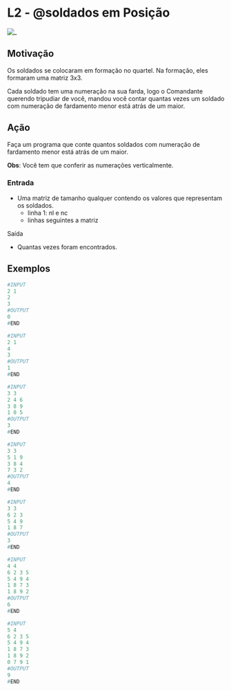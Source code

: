 # L2 - @soldados em Posição

![_](https://raw.githubusercontent.com/qxcodefup/arcade/master/base/soldados/cover.jpg)

## Motivação

Os soldados se colocaram em formação no quartel. Na formação, eles formaram uma matriz 3x3.

Cada soldado tem uma numeração na sua farda, logo o Comandante querendo tripudiar de você, mandou você contar quantas vezes um soldado com numeração de fardamento menor está atrás de um maior.

## Ação

Faça um programa que conte quantos soldados com numeração de fardamento menor está atrás de um maior.

**Obs**: Você tem que conferir as numerações verticalmente.

### Entrada

* Uma matriz de tamanho qualquer contendo os valores que representam os soldados.
  * linha 1: nl e nc
  * linhas seguintes a matriz

Saída

* Quantas vezes foram encontrados.

## Exemplos

``` py
#INPUT
2 1
2
3
#OUTPUT
0
#END
```

```py
#INPUT
2 1
4
3
#OUTPUT
1
#END
```

```py
#INPUT
3 3
2 4 6
3 8 9
1 0 5
#OUTPUT
3
#END
```

```py
#INPUT
3 3
5 1 9
3 8 4
7 3 2
#OUTPUT
4
#END
```

```py
#INPUT
3 3
6 2 3
5 4 9
1 8 7
#OUTPUT
3
#END
```

```py
#INPUT
4 4
6 2 3 5
5 4 9 4
1 8 7 3
1 8 9 2
#OUTPUT
6
#END
```

```py
#INPUT
5 4
6 2 3 5
5 4 9 4
1 8 7 3
1 8 9 2
0 7 9 1
#OUTPUT
9
#END

```
